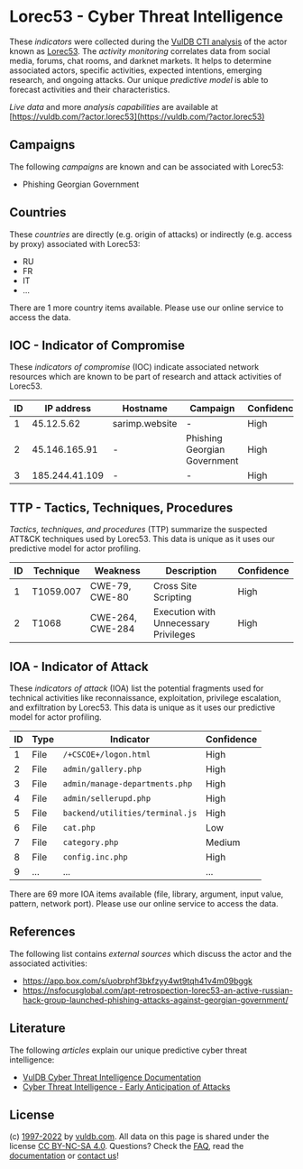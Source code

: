 # Lorec53 - Cyber Threat Intelligence

These _indicators_ were collected during the [VulDB CTI analysis](https://vuldb.com/?kb.cti) of the actor known as [Lorec53](https://vuldb.com/?actor.lorec53). The _activity monitoring_ correlates data from social media, forums, chat rooms, and darknet markets. It helps to determine associated actors, specific activities, expected intentions, emerging research, and ongoing attacks. Our unique _predictive model_ is able to forecast activities and their characteristics.

_Live data_ and more _analysis capabilities_ are available at [https://vuldb.com/?actor.lorec53](https://vuldb.com/?actor.lorec53)

## Campaigns

The following _campaigns_ are known and can be associated with Lorec53:

* Phishing Georgian Government

## Countries

These _countries_ are directly (e.g. origin of attacks) or indirectly (e.g. access by proxy) associated with Lorec53:

* RU
* FR
* IT
* ...

There are 1 more country items available. Please use our online service to access the data.

## IOC - Indicator of Compromise

These _indicators of compromise_ (IOC) indicate associated network resources which are known to be part of research and attack activities of Lorec53.

ID | IP address | Hostname | Campaign | Confidence
-- | ---------- | -------- | -------- | ----------
1 | 45.12.5.62 | sarimp.website | - | High
2 | 45.146.165.91 | - | Phishing Georgian Government | High
3 | 185.244.41.109 | - | - | High

## TTP - Tactics, Techniques, Procedures

_Tactics, techniques, and procedures_ (TTP) summarize the suspected ATT&CK techniques used by Lorec53. This data is unique as it uses our predictive model for actor profiling.

ID | Technique | Weakness | Description | Confidence
-- | --------- | -------- | ----------- | ----------
1 | T1059.007 | CWE-79, CWE-80 | Cross Site Scripting | High
2 | T1068 | CWE-264, CWE-284 | Execution with Unnecessary Privileges | High

## IOA - Indicator of Attack

These _indicators of attack_ (IOA) list the potential fragments used for technical activities like reconnaissance, exploitation, privilege escalation, and exfiltration by Lorec53. This data is unique as it uses our predictive model for actor profiling.

ID | Type | Indicator | Confidence
-- | ---- | --------- | ----------
1 | File | `/+CSCOE+/logon.html` | High
2 | File | `admin/gallery.php` | High
3 | File | `admin/manage-departments.php` | High
4 | File | `admin/sellerupd.php` | High
5 | File | `backend/utilities/terminal.js` | High
6 | File | `cat.php` | Low
7 | File | `category.php` | Medium
8 | File | `config.inc.php` | High
9 | ... | ... | ...

There are 69 more IOA items available (file, library, argument, input value, pattern, network port). Please use our online service to access the data.

## References

The following list contains _external sources_ which discuss the actor and the associated activities:

* https://app.box.com/s/uobrphf3bkfzyy4wt9tqh41v4m09bggk
* https://nsfocusglobal.com/apt-retrospection-lorec53-an-active-russian-hack-group-launched-phishing-attacks-against-georgian-government/

## Literature

The following _articles_ explain our unique predictive cyber threat intelligence:

* [VulDB Cyber Threat Intelligence Documentation](https://vuldb.com/?kb.cti)
* [Cyber Threat Intelligence - Early Anticipation of Attacks](https://www.scip.ch/en/?labs.20201022)

## License

(c) [1997-2022](https://vuldb.com/?kb.changelog) by [vuldb.com](https://vuldb.com/?kb.about). All data on this page is shared under the license [CC BY-NC-SA 4.0](https://creativecommons.org/licenses/by-nc-sa/4.0/). Questions? Check the [FAQ](https://vuldb.com/?kb.faq), read the [documentation](https://vuldb.com/?kb) or [contact us](https://vuldb.com/?contact)!
